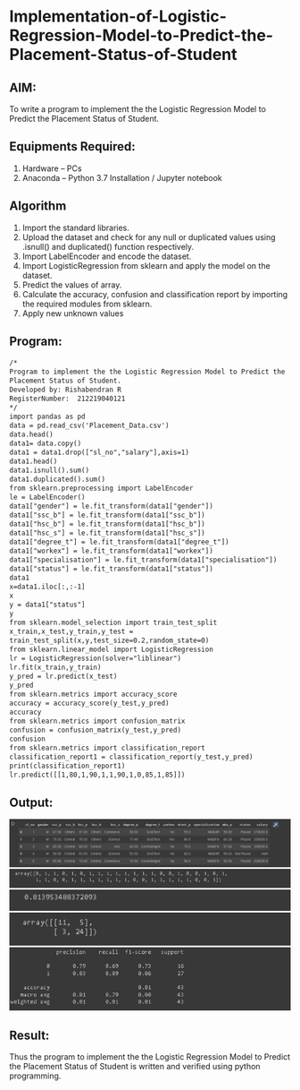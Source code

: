 # Implementation-of-Logistic-Regression-Model-to-Predict-the-Placement-Status-of-Student

## AIM:
To write a program to implement the the Logistic Regression Model to Predict the Placement Status of Student.

## Equipments Required:
1. Hardware – PCs
2. Anaconda – Python 3.7 Installation / Jupyter notebook

## Algorithm
1.	Import the standard libraries.
2.	Upload the dataset and check for any null or duplicated values using .isnull() and duplicated() function respectively.
3.	Import LabelEncoder and encode the dataset.
4.	Import LogisticRegression from sklearn and apply the model on the dataset.
5.	Predict the values of array.
6.	Calculate the accuracy, confusion and classification report by importing the required modules from sklearn.
7.	Apply new unknown values


## Program:
```
/*
Program to implement the the Logistic Regression Model to Predict the Placement Status of Student.
Developed by: Rishabendran R
RegisterNumber:  212219040121
*/
import pandas as pd
data = pd.read_csv('Placement_Data.csv')
data.head()
data1= data.copy()
data1 = data1.drop(["sl_no","salary"],axis=1)
data1.head()
data1.isnull().sum()
data1.duplicated().sum()
from sklearn.preprocessing import LabelEncoder
le = LabelEncoder()
data1["gender"] = le.fit_transform(data1["gender"])
data1["ssc_b"] = le.fit_transform(data1["ssc_b"])
data1["hsc_b"] = le.fit_transform(data1["hsc_b"])
data1["hsc_s"] = le.fit_transform(data1["hsc_s"])
data1["degree_t"] = le.fit_transform(data1["degree_t"])
data1["workex"] = le.fit_transform(data1["workex"])
data1["specialisation"] = le.fit_transform(data1["specialisation"])
data1["status"] = le.fit_transform(data1["status"])
data1
x=data1.iloc[:,:-1]
x
y = data1["status"]
y
from sklearn.model_selection import train_test_split
x_train,x_test,y_train,y_test = train_test_split(x,y,test_size=0.2,random_state=0)
from sklearn.linear_model import LogisticRegression
lr = LogisticRegression(solver="liblinear")
lr.fit(x_train,y_train)
y_pred = lr.predict(x_test)
y_pred
from sklearn.metrics import accuracy_score 
accuracy = accuracy_score(y_test,y_pred) 
accuracy 
from sklearn.metrics import confusion_matrix 
confusion = confusion_matrix(y_test,y_pred) 
confusion
from sklearn.metrics import classification_report 
classification_report1 = classification_report(y_test,y_pred) 
print(classification_report1)
lr.predict([[1,80,1,90,1,1,90,1,0,85,1,85]])
```

## Output:
![the Logistic Regression Model to Predict the Placement Status of Student](/images/s1.png)
![](/images/s2.png)
![](/images/s3.png)
![](/images/s4.png)
![](/images/s5.png)
## Result:
Thus the program to implement the the Logistic Regression Model to Predict the Placement Status of Student is written and verified using python programming.
